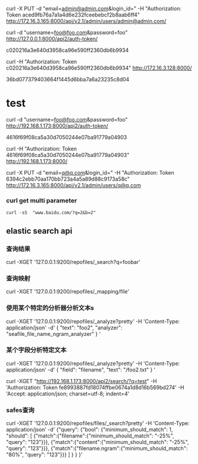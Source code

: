 curl -X PUT -d "email=admin@admin.com&login_id="  -H "Authorization: Token aced9fb76a7a1a4d6e232fceebebcf2b8aab6ff4" http://172.16.3.165:8000/api/v2.1/admin/users/admin@admin.com/

curl -d "username=foo@foo.com&password=foo" http://127.0.0.1:8000/api2/auth-token/

c020216a3e640d3958ca96e590ff2360db6b9934



curl -H "Authorization: Token c020216a3e640d3958ca96e590ff2360db6b9934" http://172.16.3.128:8000/

36bd077379403664f1445d6bba7a6a23235c8d04



# test

curl -d "username=foo@foo.com&password=foo" http://192.168.1.173:8000/api2/auth-token/

4616f69f08ca5a30d7050244e07ba91779a04903

curl -H "Authorization: Token 4616f69f08ca5a30d7050244e07ba91779a04903" http://192.168.1.173:8000/




curl -X PUT -d "email=q@q.com&login_id="  -H "Authorization: Token 6394c2ebb70aa170bb723a4a5a89d88c9173a58c" http://172.16.3.165:8000/api/v2.1/admin/users/q@q.com




### curl get multi parameter

    curl -sS  "www.baidu.com/?q=2&b=2"
    



## elastic search api
### 查询结果
curl -XGET '127.0.0.1:9200/repofiles/_search?q=foobar'
### 查询映射
curl -XGET  '127.0.0.1:9200/repofiles/_mapping/file'
### 使用某个特定的分析器分析文本s
curl -XGET '127.0.0.1:9200/repofiles/_analyze?pretty' -H 'Content-Type: application/json' -d'
{
    "text": "foo2",
    "analyzer": "seafile_file_name_ngram_analyzer"
}
'

### 某个字段分析特定文本
curl -XGET '127.0.0.1:9200/repofiles/_analyze?pretty' -H 'Content-Type: application/json' -d'
{
  "field": "filename",
  "text": "/foo2.txt" 
}
'

curl -XGET "http://192.168.1.173:8000/api2/search/?q=test" -H 'Authorization: Token fe8993887fd18074ffbe0674a1d8d16b569bd274' -H 'Accept: application/json; charset=utf-8; indent=4' 


### safes查询

curl -XGET '127.0.0.1:9200/repofiles/files/_search?pretty' -H 'Content-Type: application/json' -d'
{"query": 
	{"bool": 
		{"minimum_should_match": 1, 
		 "should": [
		   {"match":{"filename":{"minimum_should_match": "-25%", "query": "123"}}}, 
		   {"match":{"content":{"minimum_should_match": "-25%", "query": "123"}}}, 
		   {"match":{"filename.ngram":{"minimum_should_match": "80%", "query": "123"}}}
	   ]
   }
	}
}'
